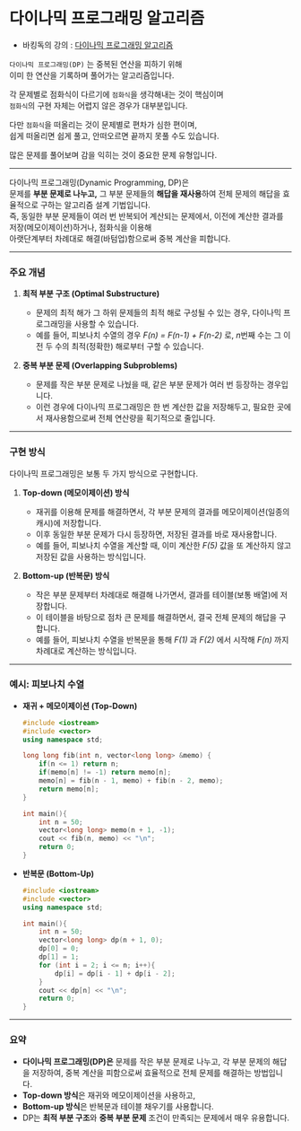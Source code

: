 # 다이나믹 프로그래밍 알고리즘
- 바킹독의 강의 : [다이나믹 프로그래밍 알고리즘](https://youtu.be/5leTtB3PQu0?si=w4DC90D7FjdA2nNw)<br>

`다이나믹 프로그래밍(DP)` 는 중복된 연산을 피하기 위해<br>
이미 한 연산을 기록하며 풀어가는 알고리즘입니다.<br>

각 문제별로 점화식이 다르기에 `점화식`을 생각해내는 것이 핵심이며<br>
`점화식`의 구현 자체는 어렵지 않은 경우가 대부분입니다.<br>

다만 `점화식`을 떠올리는 것이 문제별로 편차가 심한 편이며,<br>
쉽게 떠올리면 쉽게 풀고, 안떠오르면 끝까지 못풀 수도 있습니다.<br>

많은 문제를 풀어보며 감을 익히는 것이 중요한 문제 유형입니다.<br>

---

다이나믹 프로그래밍(Dynamic Programming, DP)은  
문제를 **부분 문제로 나누고,** 그 부분 문제들의 **해답을 재사용**하여 전체 문제의 해답을 효율적으로 구하는 알고리즘 설계 기법입니다.  
즉, 동일한 부분 문제들이 여러 번 반복되어 계산되는 문제에서, 이전에 계산한 결과를 저장(메모이제이션)하거나, 점화식을 이용해  
아랫단계부터 차례대로 해결(바텀업)함으로써 중복 계산을 피합니다.

---

### 주요 개념

1. **최적 부분 구조 (Optimal Substructure)**  
   - 문제의 최적 해가 그 하위 문제들의 최적 해로 구성될 수 있는 경우, 다이나믹 프로그래밍을 사용할 수 있습니다.
   - 예를 들어, 피보나치 수열의 경우 *F(n) = F(n-1) + F(n-2)* 로, *n*번째 수는 그 이전 두 수의 최적(정확한) 해로부터 구할 수 있습니다.

2. **중복 부분 문제 (Overlapping Subproblems)**  
   - 문제를 작은 부분 문제로 나눴을 때, 같은 부분 문제가 여러 번 등장하는 경우입니다.
   - 이런 경우에 다이나믹 프로그래밍은 한 번 계산한 값을 저장해두고, 필요한 곳에서 재사용함으로써 전체 연산량을 획기적으로 줄입니다.

---

### 구현 방식

다이나믹 프로그래밍은 보통 두 가지 방식으로 구현합니다.

1. **Top-down (메모이제이션) 방식**  
   - 재귀를 이용해 문제를 해결하면서, 각 부분 문제의 결과를 메모이제이션(일종의 캐시)에 저장합니다.
   - 이후 동일한 부분 문제가 다시 등장하면, 저장된 결과를 바로 재사용합니다.
   - 예를 들어, 피보나치 수열을 계산할 때, 이미 계산한 *F(5)* 값을 또 계산하지 않고 저장된 값을 사용하는 방식입니다.

2. **Bottom-up (반복문) 방식**  
   - 작은 부분 문제부터 차례대로 해결해 나가면서, 결과를 테이블(보통 배열)에 저장합니다.
   - 이 테이블을 바탕으로 점차 큰 문제를 해결하면서, 결국 전체 문제의 해답을 구합니다.
   - 예를 들어, 피보나치 수열을 반복문을 통해 *F(1)* 과 *F(2)* 에서 시작해 *F(n)* 까지 차례대로 계산하는 방식입니다.

---

### 예시: 피보나치 수열

- **재귀 + 메모이제이션 (Top-Down)**

  ```cpp
  #include <iostream>
  #include <vector>
  using namespace std;

  long long fib(int n, vector<long long> &memo) {
      if(n <= 1) return n;
      if(memo[n] != -1) return memo[n];
      memo[n] = fib(n - 1, memo) + fib(n - 2, memo);
      return memo[n];
  }

  int main(){
      int n = 50;
      vector<long long> memo(n + 1, -1);
      cout << fib(n, memo) << "\n";
      return 0;
  }
  ```

- **반복문 (Bottom-Up)**

  ```cpp
  #include <iostream>
  #include <vector>
  using namespace std;

  int main(){
      int n = 50;
      vector<long long> dp(n + 1, 0);
      dp[0] = 0;
      dp[1] = 1;
      for (int i = 2; i <= n; i++){
          dp[i] = dp[i - 1] + dp[i - 2];
      }
      cout << dp[n] << "\n";
      return 0;
  }
  ```

---

### 요약

- **다이나믹 프로그래밍(DP)은** 문제를 작은 부분 문제로 나누고, 각 부분 문제의 해답을 저장하여, 중복 계산을 피함으로써 효율적으로 전체 문제를 해결하는 방법입니다.
- **Top-down 방식**은 재귀와 메모이제이션을 사용하고,  
- **Bottom-up 방식**은 반복문과 테이블 채우기를 사용합니다.
- DP는 **최적 부분 구조**와 **중복 부분 문제** 조건이 만족되는 문제에서 매우 유용합니다.